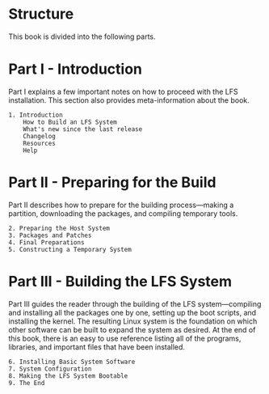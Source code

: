 # Structure

This book is divided into the following parts.

# Part I - Introduction

Part I explains a few important notes on how to proceed with the LFS installation. This section also provides meta-information about the book.

```text
1. Introduction
    How to Build an LFS System
    What's new since the last release
    Changelog
    Resources
    Help
```

# Part II - Preparing for the Build

Part II describes how to prepare for the building process—making a partition, downloading the packages, and compiling temporary tools.

```text
2. Preparing the Host System
3. Packages and Patches
4. Final Preparations
5. Constructing a Temporary System
```

# Part III - Building the LFS System

Part III guides the reader through the building of the LFS system—compiling and installing all the packages one by one, setting up the boot scripts, and installing the kernel. The resulting Linux system is the foundation on which other software can be built to expand the system as desired. At the end of this book, there is an easy to use reference listing all of the programs, libraries, and important files that have been installed.

```text
6. Installing Basic System Software
7. System Configuration
8. Making the LFS System Bootable
9. The End
```
